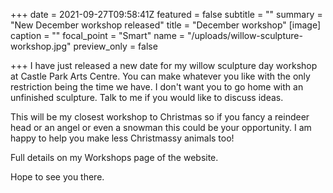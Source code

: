 +++
date = 2021-09-27T09:58:41Z
featured = false
subtitle = ""
summary = "New December workshop released"
title = "December workshop"
[image]
caption = ""
focal_point = "Smart"
name = "/uploads/willow-sculpture-workshop.jpg"
preview_only = false

+++
I have just released a new date for my willow sculpture day workshop at Castle Park Arts Centre. You can make whatever you like with the only restriction being the time we have. I don't want you to go home with an unfinished sculpture. Talk to me if you would like to discuss ideas.

This will be my closest workshop to Christmas so if you fancy a reindeer head or an angel or even a snowman this could be your opportunity. I am happy to help you make less Christmassy animals too!

Full details on my Workshops page of the website.

Hope to see you there.